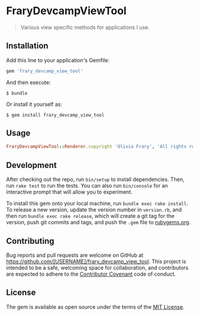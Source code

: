 # FraryDevcampViewTool

> Various view specific methods for applications I use.

## Installation

Add this line to your application's Gemfile:

```ruby
gem 'frary_devcamp_view_tool'
```

And then execute:

    $ bundle

Or install it yourself as:

    $ gem install frary_devcamp_view_tool

## Usage

```ruby
FraryDevcampViewTool::Renderer.copyright 'Olivia Frary', 'All rights reserved'
```

## Development

After checking out the repo, run `bin/setup` to install dependencies. Then, run `rake test` to run the tests. You can also run `bin/console` for an interactive prompt that will allow you to experiment.

To install this gem onto your local machine, run `bundle exec rake install`. To release a new version, update the version number in `version.rb`, and then run `bundle exec rake release`, which will create a git tag for the version, push git commits and tags, and push the `.gem` file to [rubygems.org](https://rubygems.org).

## Contributing

Bug reports and pull requests are welcome on GitHub at https://github.com/[USERNAME]/frary_devcamp_view_tool. This project is intended to be a safe, welcoming space for collaboration, and contributors are expected to adhere to the [Contributor Covenant](http://contributor-covenant.org) code of conduct.


## License

The gem is available as open source under the terms of the [MIT License](http://opensource.org/licenses/MIT).

